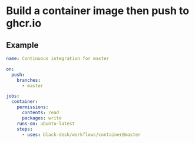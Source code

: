 <!--
SPDX-FileCopyrightText: Copyright 2025 Chen Linxuan <me@black-desk.cn>

SPDX-License-Identifier: MIT
-->

# Build a container image then push to ghcr.io

## Example

``` yaml
name: Continuous integration for master

on:
  push:
    branches:
      - master

jobs:
  container:
    permissions:
      contents: read
      packages: write
    runs-on: ubuntu-latest
    steps:
      - uses: black-desk/workflows/container@master
```
